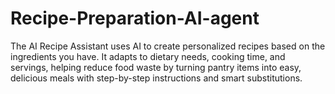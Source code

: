 # Recipe-Preparation-AI-agent
The AI Recipe Assistant uses AI to create personalized recipes based on the ingredients you have. It adapts to dietary needs, cooking time, and servings, helping reduce food waste by turning pantry items into easy, delicious meals with step-by-step instructions and smart substitutions.
